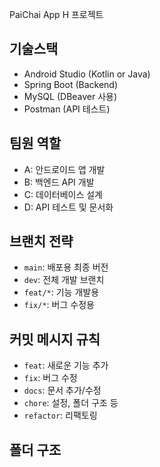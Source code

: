 PaiChai App H 프로젝트

## 기술스택
- Android Studio (Kotlin or Java)
- Spring Boot (Backend)
- MySQL (DBeaver 사용)
- Postman (API 테스트)

## 팀원 역할
- A: 안드로이드 앱 개발
- B: 백엔드 API 개발
- C: 데이터베이스 설계
- D: API 테스트 및 문서화

## 브랜치 전략
- `main`: 배포용 최종 버전
- `dev`: 전체 개발 브랜치
- `feat/*`: 기능 개발용
- `fix/*`: 버그 수정용

##  커밋 메시지 규칙
- `feat`: 새로운 기능 추가
- `fix`: 버그 수정
- `docs`: 문서 추가/수정
- `chore`: 설정, 폴더 구조 등
- `refactor`: 리팩토링

## 폴더 구조
